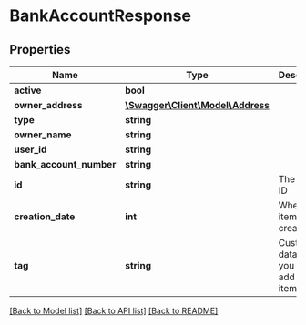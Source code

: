 # BankAccountResponse

## Properties
Name | Type | Description | Notes
------------ | ------------- | ------------- | -------------
**active** | **bool** |  | [optional] 
**owner_address** | [**\Swagger\Client\Model\Address**](Address.md) |  | [optional] 
**type** | **string** |  | [optional] 
**owner_name** | **string** |  | [optional] 
**user_id** | **string** |  | [optional] 
**bank_account_number** | **string** |  | [optional] 
**id** | **string** | The item&#39;s ID | [optional] 
**creation_date** | **int** | When the item was created | [optional] 
**tag** | **string** | Custom data that you can add to this item | [optional] 

[[Back to Model list]](../README.md#documentation-for-models) [[Back to API list]](../README.md#documentation-for-api-endpoints) [[Back to README]](../README.md)



